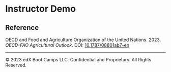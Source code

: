# Instructor Demo

## Reference

OECD and Food and Agriculture Organization of the United Nations. 2023. *OECD-FAO Agricultural Outlook*. DOI:  [10.1787/08801ab7-en](https://doi.org/10.1787/08801ab7-en)


---

© 2023 edX Boot Camps LLC. Confidential and Proprietary. All Rights Reserved.
